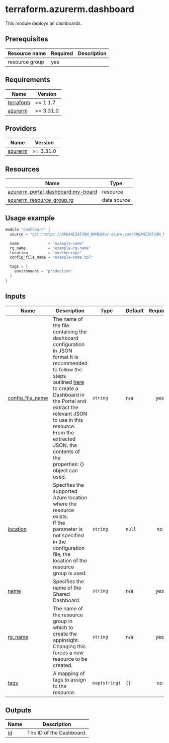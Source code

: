 # terraform.azurerm.dashboard

This module deploys an dashboards.

## Prerequisites

| Resource name | Required | Description |
|---------------|----------|-------------|
| resource group        | yes   |        |

## Requirements

| Name | Version |
|------|---------|
| <a name="requirement_terraform"></a> [terraform](#requirement\_terraform) | >= 1.1.7 |
| <a name="requirement_azurerm"></a> [azurerm](#requirement\_azurerm) | >= 3.31.0 |

## Providers

| Name | Version |
|------|---------|
| <a name="provider_azurerm"></a> [azurerm](#provider\_azurerm) | >= 3.31.0 |

## Resources

| Name | Type |
|------|------|
| [azurerm_portal_dashboard.my-board](https://registry.terraform.io/providers/hashicorp/azurerm/latest/docs/resources/portal_dashboard) | resource |
| [azurerm_resource_group.rg](https://registry.terraform.io/providers/hashicorp/azurerm/latest/docs/data-sources/resource_group) | data source |



## Usage example

```go
module "dashboard" {
  source = "git::https://ORGANIZATION_NAME@dev.azure.com/ORGANIZATION_NAME/PROJECT_NAME/_git/terraform.azurerm.dashboard?ref=v1.0.0"

  name             = "example-name"
  rg_name          = "example-rg-name"
  location         = "northeurope"
  config_file_name = "example-name.tpl"

  tags = {
    environment = "production"
  }
}
```

## Inputs

| Name | Description | Type | Default | Required |
|------|-------------|------|---------|:--------:|
| <a name="input_config_file_name"></a> [config\_file\_name](#input\_config\_file\_name) | The name of the file containing the dashboard configuration in JSON format It is recommended to follow the steps<br>   outlined [here](https://learn.microsoft.com/en-us/azure/azure-portal/azure-portal-dashboards-create-programmatically#fetch-the-json-representation-of-the-dashboard) to create a Dashboard in the Portal and extract the relevant JSON to use in this resource.<br>   From the extracted JSON, the contents of the properties: {} object can used. | `string` | n/a | yes |
| <a name="input_location"></a> [location](#input\_location) | Specifies the supported Azure location where the resource exists.<br>  If the parameter is not specified in the configuration file, the location of the resource group is used. | `string` | `null` | no |
| <a name="input_name"></a> [name](#input\_name) | Specifies the name of the Shared Dashboard. | `string` | n/a | yes |
| <a name="input_rg_name"></a> [rg\_name](#input\_rg\_name) | The name of the resource group in which to create the appinsight. Changing this forces a new <br>  resource to be created. | `string` | n/a | yes |
| <a name="input_tags"></a> [tags](#input\_tags) | A mapping of tags to assign to the resource. | `map(string)` | `{}` | no |

## Outputs

| Name | Description |
|------|-------------|
| <a name="output_id"></a> [id](#output\_id) | The ID of the Dashboard. |